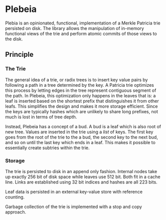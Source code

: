 # Plebeia

Plebia is an opinionated, functional, implementation of a Merkle Patricia trie persisted on disk.
The library allows the manipulation of in-memory functional views of the trie and perform atomic commits of those views to the disk.

## Principle

### The Trie

The general idea of a trie, or radix trees is to insert key value pairs by following a path in a tree determined by the key.
A Patricia trie optimizes this process by letting edges in the tree represent contiguous segment of the path. In Plebeia,
this optimization only happens in the leaves that is: a leaf is inserted based on the shortest prefix that distinguishes it
from other leafs. This simplifies the design and makes it more storage efficient. Since the keys are typically hashes which
are unlikely to share long prefixes, not much is lost in terms of tree depth.

Instead, Plebeia has a concept of a bud. A bud is a leaf which is also root of new tree. Values are inserted in the trie
using a _list_ of keys. The first key goes from the root of the trie to the a bud, the second key to the next bud, and
so on until the last key which ends in a leaf. This makes it possible to essentially create subtries within the trie.

### Storage

The trie is persisted to disk in an append only fashion. Internal nodes take up exactly 256 bit of disk space while
leaves use 512 bit. Both fit in a cache line. Links are established using 32 bit indices and hashes are all 223 bits.

Leaf data is persisted in an external key-value store with reference counting.

Garbage collection of the trie is implemented with a stop and copy approach.
